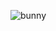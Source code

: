 ![bunny](https://user-images.githubusercontent.com/39930952/134830035-1fe69026-6e07-4709-92a2-64c2d7a9dc13.gif)
